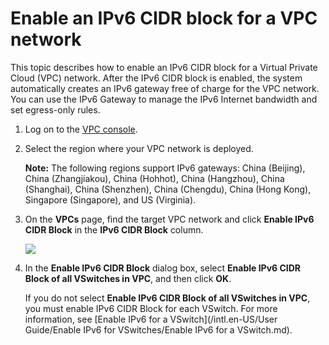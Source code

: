 # Enable an IPv6 CIDR block for a VPC network

This topic describes how to enable an IPv6 CIDR block for a Virtual Private Cloud \(VPC\) network. After the IPv6 CIDR block is enabled, the system automatically creates an IPv6 gateway free of charge for the VPC network. You can use the IPv6 Gateway to manage the IPv6 Internet bandwidth and set egress-only rules.

1.  Log on to the [VPC console](https://vpcnext.console.aliyun.com/vpc).

2.  Select the region where your VPC network is deployed.

    **Note:** The following regions support IPv6 gateways: China \(Beijing\), China \(Zhangjiakou\), China \(Hohhot\), China \(Hangzhou\), China \(Shanghai\), China \(Shenzhen\), China \(Chengdu\), China \(Hong Kong\), Singapore \(Singapore\), and US \(Virginia\).

3.  On the **VPCs** page, find the target VPC network and click **Enable IPv6 CIDR Block** in the **IPv6 CIDR Block** column.

    ![](https://static-aliyun-doc.oss-accelerate.aliyuncs.com/assets/img/en-US/4310509951/p33772.png)

4.  In the **Enable IPv6 CIDR Block** dialog box, select **Enable IPv6 CIDR Block of all VSwitches in VPC**, and then click **OK**.

    If you do not select **Enable IPv6 CIDR Block of all VSwitches in VPC**, you must enable IPv6 CIDR Block for each VSwitch. For more information, see [Enable IPv6 for a VSwitch](/intl.en-US/User Guide/Enable IPv6 for VSwitches/Enable IPv6 for a VSwitch.md).


